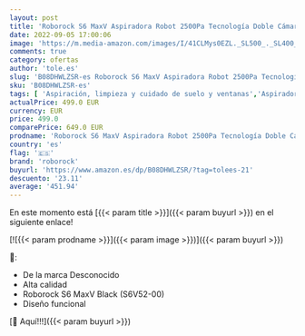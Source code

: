 ```yaml
---
layout: post
title: 'Roborock S6 MaxV Aspiradora Robot 2500Pa Tecnología Doble Cámara 120° Superficie 250m² Bandeja Polvo Bandeja Agua Programable App y Alexa Negro  R100006 '
date: 2022-09-05 17:00:06
image: 'https://m.media-amazon.com/images/I/41CLMys0EZL._SL500_._SL400_.jpg'
comments: true
category: ofertas
author: 'tole.es'
slug: 'B08DHWLZSR-es Roborock S6 MaxV Aspiradora Robot 2500Pa Tecnología Doble...'
sku: 'B08DHWLZSR-es'
tags: [ 'Aspiración, limpieza y cuidado de suelo y ventanas','Aspiradoras','Electrónica','Hogar y cocina','Robots aspiradores','alexa','roborock','🇪🇸', ]
actualPrice: 499.0 EUR
currency: EUR
price: 499.0
comparePrice: 649.0 EUR
prodname: 'Roborock S6 MaxV Aspiradora Robot 2500Pa Tecnología Doble Cámara 120° Superficie 250m² Bandeja Polvo Bandeja Agua Programable App y Alexa Negro  R100006 '
country: 'es'
flag: '🇪🇸'
brand: 'roborock'
buyurl: 'https://www.amazon.es/dp/B08DHWLZSR/?tag=tolees-21'
descuento: '23.11'
average: '451.94'
---
```


En este momento está [{{< param title >}}]({{< param buyurl >}}) en el siguiente enlace!

[![{{< param prodname >}}]({{< param image >}})]({{< param buyurl >}})

🔎:

- De la marca Desconocido
- Alta calidad
- Roborock S6 MaxV Black (S6V52-00)
- Diseño funcional

[🛒 Aquí!!!]({{< param buyurl >}})
